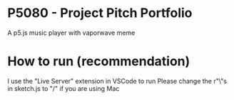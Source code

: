 # P5080 - Project Pitch Portfolio
A p5.js music player with vaporwave meme

# How to run (recommendation)
I use the "Live Server" extension in VSCode to run
Please change the r"\\"s in sketch.js to "/" if you are using Mac
